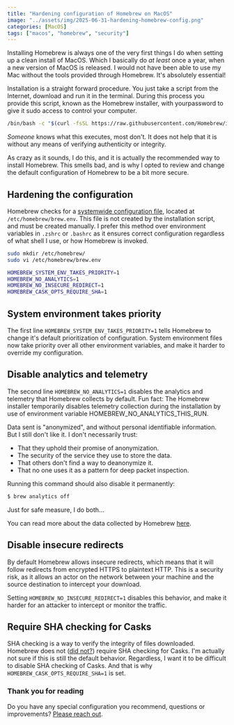 ```yaml
---
title: "Hardening configuration of Homebrew on MacOS"
image: "../assets/img/2025-06-31-hardening-homebrew-config.png"
categories: [MacOS]
tags: ["macos", "homebrew", "security"]
---
```

Installing Homebrew is always one of the very first things I do when setting up a clean install of MacOS. Which I basically do _at least_ once a year, when a new version of MacOS is released. I would not have been able to use my Mac without the tools provided through Homebrew. It's absolutely essential!

Installation is a straight forward procedure. You just take a script from the Internet, download and run it in the terminal. During this process you provide this script, known as the Homebrew installer, with yourpassword to give it sudo access to control your computer.

``` bash
/bin/bash -c "$(curl -fsSL https://raw.githubusercontent.com/Homebrew/install/HEAD/install.sh)"
```

_Someone_ knows what this executes, most don't. It does not help that it is without any means of verifying authenticity or integrity.

As crazy as it sounds, I do this, and it is actually the recommended way to install Homebrew. This smells bad, and is why I opted to review and change the default configuration of Homebrew to be a bit more secure.

## Hardening the configuration

Homebrew checks for a <a href="https://github.com/orgs/Homebrew/discussions/5232#discussioncomment-8919542" target="_blank" rel="noreferrer">systemwide configuration file</a>, located at `/etc/homebrew/brew.env`. This file is not created by the installation script, and must be created manually. I prefer this method over environment variables in `.zshrc` or `.bashrc` as it ensures correct configuration regardless of what shell I use, or how Homebrew is invoked.

```bash
sudo mkdir /etc/homebrew/
sudo vi /etc/homebrew/brew.env

HOMEBREW_SYSTEM_ENV_TAKES_PRIORITY=1
HOMEBREW_NO_ANALYTICS=1
HOMEBREW_NO_INSECURE_REDIRECT=1
HOMEBREW_CASK_OPTS_REQUIRE_SHA=1
```

## System environment takes priority

The first line `HOMEBREW_SYSTEM_ENV_TAKES_PRIORITY=1` tells Homebrew to change it's default prioritization of configuration. System environment files now take priority over all other environment variables, and make it harder to override my configuration.

## Disable analytics and telemetry

The second line `HOMEBREW_NO_ANALYTICS=1` disables the analytics and telemetry that Homebrew collects by default. Fun fact: The Homebrew installer temporarily disables telemetry collection during the installation by use of environment variable HOMEBREW_NO_ANALYTICS_THIS_RUN.

Data sent is "anonymized", and without personal identifiable information. But I still don't like it. I don't necessarily trust:

- That they uphold their promise of anonymization.
- The security of the service they use to store the data.
- That others don't find a way to deanonymize it.
- That no one uses it as a pattern for deep packet inspection.

Running this command should also disable it permanently:

```bash
$ brew analytics off
```

Just for safe measure, I do both...

You can read more about the data collected by Homebrew <a href="https://docs.brew.sh/Analytics" target="_blank" rel="noreferrer">here</a>.

## Disable insecure redirects

By default Homebrew allows insecure redirects, which means that it will follow redirects from encrypted HTTPS to plaintext HTTP. This is a security risk, as it allows an actor on the network between your machine and the source destination to intercept your download.

Setting `HOMEBREW_NO_INSECURE_REDIRECT=1` disables this behavior, and make it harder for an attacker to intercept or monitor the traffic.

## Require SHA checking for Casks

SHA checking is a way to verify the integrity of files downloaded. Homebrew does not (<a href="https://github.com/drduh/macOS-Security-and-Privacy-Guide/commit/62c84014ebec52abe37768cee9247e57c19743cd" target="_blank" rel="noreferrer">did not?</a>) require SHA checking for Casks. I'm actually not sure if this is still the default behavior. Regardless, I want it to be difficult to disable SHA checking of Casks. And that is why `HOMEBREW_CASK_OPTS_REQUIRE_SHA=1` is set.

### Thank you for reading

Do you have any special configuration you recommend, questions or improvements? [Please reach out](/contact).
